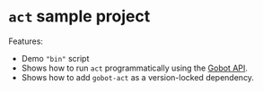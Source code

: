 # `act` sample project

Features:

- Demo `"bin"` script
- Shows how to run `act` programmatically using the [Gobot API](https://github.com/pockethost/gobot/blob/main/docs/readme.md).
- Shows how to add `gobot-act` as a version-locked dependency.
